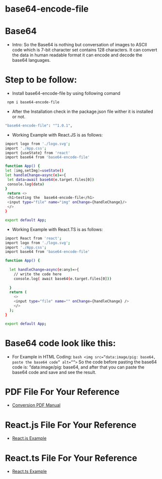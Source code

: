 # base64-encode-file

# Base64
* Intro: So the Base64 is nothing but conversation of images to ASCII code which is 7-bit character set contains 128 characters.
It can convert the data in human readable format it can encode and decode the base64 languages.

# Step to be follow:
* Install base64-encode-file by using following comand
 ```bash
  npm i base64-encode-file
```
* After the Installation check in the package.json file wither it
is installed or not.
 ```bash
 "base64-encode-file": "^1.0.1",
  ```
* Working Example with React.JS is as follows:
 ```bash
 import logo from './logo.svg';
import './App.css';
import {useState} from 'react'
import base64 from 'base64-encode-file'

function App() {
let [img,setImg]=useState()
let handleChange=async(e)=>{
  let data=await base64(e.target.files[0])
  console.log(data)
}
  return <>
  <h1>testing the  base64-encode-file</h1>
  <input type="file" name="img" onChange={handleChange}/>
  </>
}

export default App;
```
* Working Example with React.TS is as follows:

```bash
import React from 'react';
import logo from './logo.svg';
import './App.css';
import base64 from 'base64-encode-file'

function App() {
 
  let handleChange=async(e:any)=>{
    // write the code here
    console.log( await base64(e.target.files[0]))
 
  }
  return (
    <>
    <input type="file" name="" onChange={handleChange} />
    </>
  );
}

export default App;

```

# Base64 code look like this:

* For Example in HTML Coding: ```bash <img src=”data:image/pig: base64, paste the base64 code” alt=””>```
So the code before pasting the base64 code is: ”data:image/pig: base64, and after that you can
paste the base64 code and save and see the result.

# PDF File For Your Reference

* [Conversion PDF Manual](https://github.com/wa5/base64-encode-file/blob/main/Base64.pdf)

# React.js File For Your Reference

* [React.js Example](https://github.com/wa5/base64-encode-file-react-js-example/tree/main/exmple)

# React.ts File For Your Reference

* [React.ts Example](https://github.com/wa5/base64-encode-file-react-js-example/blob/main/flipkart-react/src/App.tsx)